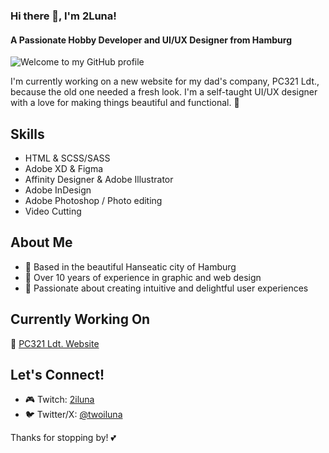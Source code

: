 ### Hi there 👋, I'm 2Luna!
#### A Passionate Hobby Developer and UI/UX Designer from Hamburg

![Welcome to my GitHub profile](https://github.com/2Luna/2Luna/banner.gif)

I'm currently working on a new website for my dad's company, PC321 Ldt., because the old one needed a fresh look. I'm a self-taught UI/UX designer with a love for making things beautiful and functional. 🌸

## Skills
- HTML & SCSS/SASS
- Adobe XD & Figma
- Affinity Designer & Adobe Illustrator
- Adobe InDesign
- Adobe Photoshop / Photo editing
- Video Cutting

## About Me
- 🌟 Based in the beautiful Hanseatic city of Hamburg
- 🎨 Over 10 years of experience in graphic and web design
- 💖 Passionate about creating intuitive and delightful user experiences

## Currently Working On
🔭 [PC321 Ldt. Website](https://github.com/2Luna/pc321-website)

## Let's Connect!
- 🎮 Twitch: [2iluna](https://www.twitch.tv/2iluna)
- 🐦 Twitter/X: [@twoiluna](https://twitter.com/twoiluna)

Thanks for stopping by! 💕